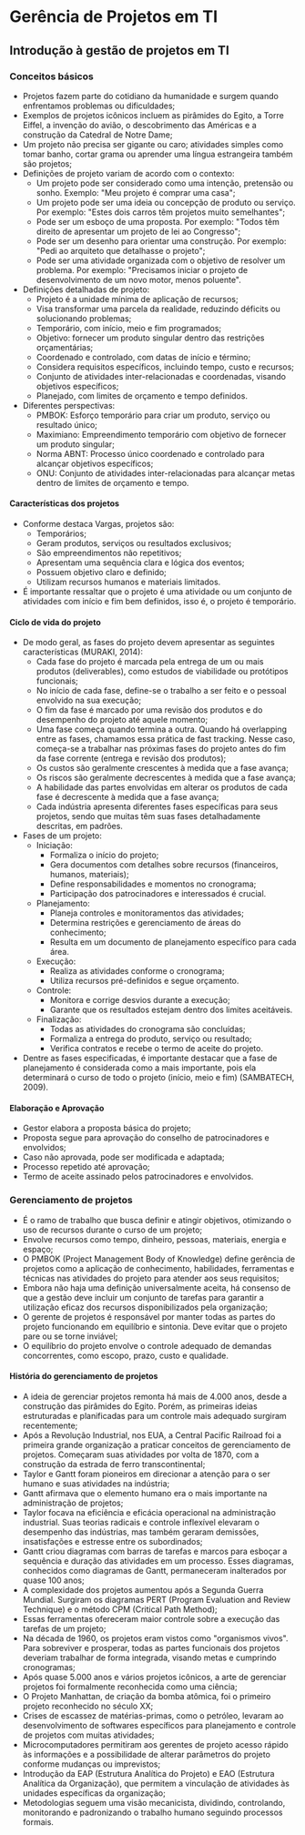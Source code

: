 # Gerência de Projetos em TI

## Introdução à gestão de projetos em TI

### Conceitos básicos

- Projetos fazem parte do cotidiano da humanidade e surgem quando enfrentamos problemas ou dificuldades;
- Exemplos de projetos icônicos incluem as pirâmides do Egito, a Torre Eiffel, a invenção do avião, o descobrimento das Américas e a construção da Catedral de Notre Dame;
- Um projeto não precisa ser gigante ou caro; atividades simples como tomar banho, cortar grama ou aprender uma língua estrangeira também são projetos;
- Definições de projeto variam de acordo com o contexto:
  - Um projeto pode ser considerado como uma intenção, pretensão ou sonho. Exemplo: "Meu projeto é comprar uma casa";
  - Um projeto pode ser uma ideia ou concepção de produto ou serviço. Por exemplo: "Estes dois carros têm projetos muito semelhantes";
  - Pode ser um esboço de uma proposta. Por exemplo: "Todos têm direito de apresentar um projeto de lei ao Congresso";
  - Pode ser um desenho para orientar uma construção. Por exemplo: "Pedi ao arquiteto que detalhasse o projeto";
  - Pode ser uma atividade organizada com o objetivo de resolver um problema. Por exemplo: "Precisamos iniciar o projeto de desenvolvimento de um novo motor, menos poluente".
- Definições detalhadas de projeto:
  - Projeto é a unidade mínima de aplicação de recursos;
  - Visa transformar uma parcela da realidade, reduzindo déficits ou solucionando problemas;
  - Temporário, com início, meio e fim programados;
  - Objetivo: fornecer um produto singular dentro das restrições orçamentárias;
  - Coordenado e controlado, com datas de início e término;
  - Considera requisitos específicos, incluindo tempo, custo e recursos;
  - Conjunto de atividades inter-relacionadas e coordenadas, visando objetivos específicos;
  - Planejado, com limites de orçamento e tempo definidos.
- Diferentes perspectivas:
  - PMBOK: Esforço temporário para criar um produto, serviço ou resultado único;
  - Maximiano: Empreendimento temporário com objetivo de fornecer um produto singular;
  - Norma ABNT: Processo único coordenado e controlado para alcançar objetivos específicos;
  - ONU: Conjunto de atividades inter-relacionadas para alcançar metas dentro de limites de orçamento e tempo.

#### Características dos projetos

- Conforme destaca Vargas, projetos são:
  - Temporários;
  - Geram produtos, serviços ou resultados exclusivos;
  - São empreendimentos não repetitivos;
  - Apresentam uma sequência clara e lógica dos eventos;
  - Possuem objetivo claro e definido;
  - Utilizam recursos humanos e materiais limitados.
- É importante ressaltar que o projeto é uma atividade ou um conjunto de atividades com
  início e fim bem definidos, isso é, o projeto é temporário.

#### Ciclo de vida do projeto

- De modo geral, as fases do projeto devem apresentar as seguintes características (MURAKI, 2014):
  - Cada fase do projeto é marcada pela entrega de um ou mais produtos (deliverables), como estudos de viabilidade ou protótipos funcionais;
  - No início de cada fase, define-se o trabalho a ser feito e o pessoal envolvido na sua execução;
  - O fim da fase é marcado por uma revisão dos produtos e do desempenho do projeto até aquele momento;
  - Uma fase começa quando termina a outra. Quando há overlapping entre as fases, chamamos essa prática de fast tracking. Nesse caso, começa-se a trabalhar nas próximas fases do projeto antes do fim da fase corrente (entrega e revisão dos produtos);
  - Os custos são geralmente crescentes à medida que a fase avança;
  - Os riscos são geralmente decrescentes à medida que a fase avança;
  - A habilidade das partes envolvidas em alterar os produtos de cada fase é decrescente à medida que a fase avança;
  - Cada indústria apresenta diferentes fases específicas para seus projetos, sendo que muitas têm suas fases detalhadamente descritas, em padrões.
- Fases de um projeto:
  - Iniciação:
    - Formaliza o início do projeto;
    - Gera documentos com detalhes sobre recursos (financeiros, humanos, materiais);
    - Define responsabilidades e momentos no cronograma;
    - Participação dos patrocinadores e interessados é crucial.
  - Planejamento:
    - Planeja controles e monitoramentos das atividades;
    - Determina restrições e gerenciamento de áreas do conhecimento;
    - Resulta em um documento de planejamento específico para cada área.
  - Execução:
    - Realiza as atividades conforme o cronograma;
    - Utiliza recursos pré-definidos e segue orçamento.
  - Controle:
    - Monitora e corrige desvios durante a execução;
    - Garante que os resultados estejam dentro dos limites aceitáveis.
  - Finalização:
    - Todas as atividades do cronograma são concluídas;
    - Formaliza a entrega do produto, serviço ou resultado;
    - Verifica contratos e recebe o termo de aceite do projeto.
- Dentre as fases especificadas, é importante destacar que a fase de planejamento é considerada como a mais importante, pois ela determinará o curso de todo o projeto (início, meio e fim) (SAMBATECH, 2009).

#### Elaboração e Aprovação

- Gestor elabora a proposta básica do projeto;
- Proposta segue para aprovação do conselho de patrocinadores e envolvidos;
- Caso não aprovada, pode ser modificada e adaptada;
- Processo repetido até aprovação;
- Termo de aceite assinado pelos patrocinadores e envolvidos.

### Gerenciamento de projetos

- É o ramo de trabalho que busca definir e atingir objetivos, otimizando o uso de recursos durante o curso de um projeto;
- Envolve recursos como tempo, dinheiro, pessoas, materiais, energia e espaço;
- O PMBOK (Project Management Body of Knowledge) define gerência de projetos como a aplicação de conhecimento, habilidades, ferramentas e técnicas nas atividades do projeto para atender aos seus requisitos;
- Embora não haja uma definição universalmente aceita, há consenso de que a gestão deve incluir um conjunto de tarefas para garantir a utilização eficaz dos recursos disponibilizados pela organização;
- O gerente de projetos é responsável por manter todas as partes do projeto funcionando em equilíbrio e sintonia. Deve evitar que o projeto pare ou se torne inviável;
- O equilíbrio do projeto envolve o controle adequado de demandas concorrentes, como escopo, prazo, custo e qualidade.

#### História do gerenciamento de projetos

- A ideia de gerenciar projetos remonta há mais de 4.000 anos, desde a construção das pirâmides do Egito. Porém, as primeiras ideias estruturadas e planificadas para um controle mais adequado surgiram recentemente;
- Após a Revolução Industrial, nos EUA, a Central Pacific Railroad foi a primeira grande organização a praticar conceitos de gerenciamento de projetos. Começaram suas atividades por volta de 1870, com a construção da estrada de ferro transcontinental;
- Taylor e Gantt foram pioneiros em direcionar a atenção para o ser humano e suas atividades na indústria;
- Gantt afirmava que o elemento humano era o mais importante na administração de projetos;
- Taylor focava na eficiência e eficácia operacional na administração industrial. Suas teorias radicais e controle inflexível elevaram o desempenho das indústrias, mas também geraram demissões, insatisfações e estresse entre os subordinados;
- Gantt criou diagramas com barras de tarefas e marcos para esboçar a sequência e duração das atividades em um processo. Esses diagramas, conhecidos como diagramas de Gantt, permaneceram inalterados por quase 100 anos;
- A complexidade dos projetos aumentou após a Segunda Guerra Mundial. Surgiram os diagramas PERT (Program Evaluation and Review Technique) e o método CPM (Critical Path Method);
- Essas ferramentas ofereceram maior controle sobre a execução das tarefas de um projeto;
- Na década de 1960, os projetos eram vistos como "organismos vivos". Para sobreviver e prosperar, todas as partes funcionais dos projetos deveriam trabalhar de forma integrada, visando metas e cumprindo cronogramas;
- Após quase 5.000 anos e vários projetos icônicos, a arte de gerenciar projetos foi formalmente reconhecida como uma ciência;
- O Projeto Manhattan, de criação da bomba atômica, foi o primeiro projeto reconhecido no século XX;
- Crises de escassez de matérias-primas, como o petróleo, levaram ao desenvolvimento de softwares específicos para planejamento e controle de projetos com muitas atividades;
- Microcomputadores permitiram aos gerentes de projeto acesso rápido às informações e a possibilidade de alterar parâmetros do projeto conforme mudanças ou imprevistos;
- Introdução da EAP (Estrutura Analítica do Projeto) e EAO (Estrutura Analítica da Organização), que permitem a vinculação de atividades às unidades específicas da organização;
- Metodologias seguem uma visão mecanicista, dividindo, controlando, monitorando e padronizando o trabalho humano seguindo processos formais.
